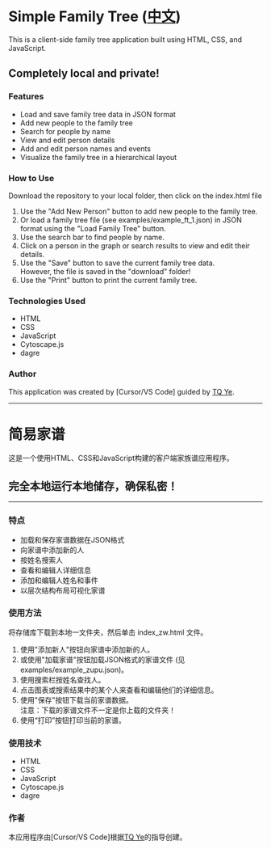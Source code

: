 # Simple Family Tree ([中文](#家谱应用程序))

This is a client-side family tree application built using HTML, CSS, and JavaScript. 
## Completely local and private!


### Features

- Load and save family tree data in JSON format
- Add new people to the family tree
- Search for people by name
- View and edit person details
- Add and edit person names and events
- Visualize the family tree in a hierarchical layout

### How to Use

Download the repository to your local folder, then click on the index.html file

1. Use the "Add New Person" button to add new people to the family tree.
2. Or load a family tree file (see examples/example_ft_1.json) in JSON format using the "Load Family Tree" button.
3. Use the search bar to find people by name.
4. Click on a person in the graph or search results to view and edit their details.
5. Use the "Save" button to save the current family tree data. 
   <br>However, the file is saved in the "download" folder!
6. Use the "Print" button to print the current family tree.

### Technologies Used

- HTML
- CSS
- JavaScript
- Cytoscape.js
- dagre

### Author

This application was created by [Cursor/VS Code] guided by <a href="mailto:tqye@yahoo.com">TQ Ye</a>.

---

# 简易家谱

这是一个使用HTML、CSS和JavaScript构建的客户端家族谱应用程序。
## 完全本地运行本地储存，确保私密！
---

### 特点

- 加载和保存家谱数据在JSON格式
- 向家谱中添加新的人
- 按姓名搜索人
- 查看和编辑人详细信息
- 添加和编辑人姓名和事件
- 以层次结构布局可视化家谱

### 使用方法

将存储库下载到本地一文件夹，然后单击 index_zw.html 文件。

1. 使用"添加新人"按钮向家谱中添加新的人。
2. 或使用"加载家谱"按钮加载JSON格式的家谱文件 (见examples/example_zupu.json)。
3. 使用搜索栏按姓名查找人。
4. 点击图表或搜索结果中的某个人来查看和编辑他们的详细信息。
5. 使用"保存"按钮下载当前家谱数据。<br>注意：下载的家谱文件不一定是你上载的文件夹！
6. 使用“打印”按钮打印当前的家谱。

### 使用技术

- HTML
- CSS
- JavaScript
- Cytoscape.js
- dagre

### 作者

本应用程序由[Cursor/VS Code]根据<a href="mailto:tqye@yahoo.com">TQ Ye</a>的指导创建。
